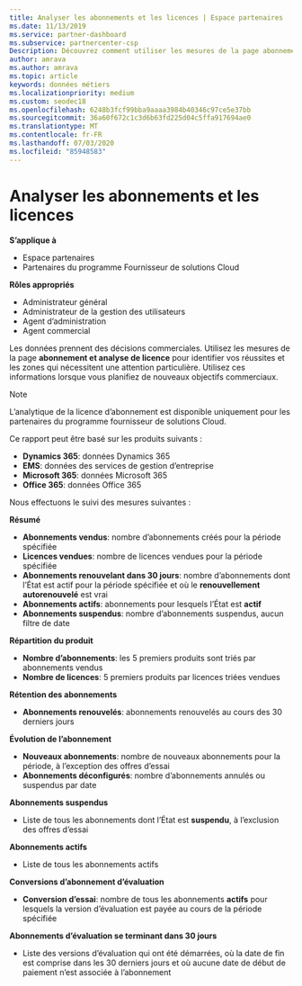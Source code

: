 ```yaml
---
title: Analyser les abonnements et les licences | Espace partenaires
ms.date: 11/13/2019
ms.service: partner-dashboard
ms.subservice: partnercenter-csp
Description: Découvrez comment utiliser les mesures de la page abonnement et analyse de licence pour identifier vos réussites et les zones qui nécessitent une attention particulière.
author: amrava
ms.author: amrava
ms.topic: article
keywords: données métiers
ms.localizationpriority: medium
ms.custom: seodec18
ms.openlocfilehash: 6248b3fcf99bba9aaaa3984b40346c97ce5e37bb
ms.sourcegitcommit: 36a60f672c1c3d6b63fd225d04c5ffa917694ae0
ms.translationtype: MT
ms.contentlocale: fr-FR
ms.lasthandoff: 07/03/2020
ms.locfileid: "85948583"
---
```

# <a name="analyze-subscriptions-and-licenses"></a>Analyser les abonnements et les licences 

**S’applique à**

- Espace partenaires
- Partenaires du programme Fournisseur de solutions Cloud

**Rôles appropriés**

- Administrateur général
- Administrateur de la gestion des utilisateurs
- Agent d’administration
- Agent commercial

Les données prennent des décisions commerciales. Utilisez les mesures de la page **abonnement et analyse de licence** pour identifier vos réussites et les zones qui nécessitent une attention particulière. Utilisez ces informations lorsque vous planifiez de nouveaux objectifs commerciaux.

> [!NOTE]
> L’analytique de la licence d’abonnement est disponible uniquement pour les partenaires du programme fournisseur de solutions Cloud.


Ce rapport peut être basé sur les produits suivants :

 - **Dynamics 365**: données Dynamics 365  
 - **EMS**: données des services de gestion d’entreprise  
 - **Microsoft 365**: données Microsoft 365  
 - **Office 365**: données Office 365  


Nous effectuons le suivi des mesures suivantes :

**Résumé**  
 - **Abonnements vendus**: nombre d’abonnements créés pour la période spécifiée  
 - **Licences vendues**: nombre de licences vendues pour la période spécifiée   
 - **Abonnements renouvelant dans 30 jours**: nombre d’abonnements dont l’État est actif pour la période spécifiée et où le **renouvellement autorenouvelé** est vrai
 - **Abonnements actifs**: abonnements pour lesquels l’État est **actif**  
 - **Abonnements suspendus**: nombre d’abonnements suspendus, aucun filtre de date  

**Répartition du produit**  
 - **Nombre d’abonnements**: les 5 premiers produits sont triés par abonnements vendus  
 - **Nombre de licences**: 5 premiers produits par licences triées vendues

**Rétention des abonnements**
 - **Abonnements renouvelés**: abonnements renouvelés au cours des 30 derniers jours  

**Évolution de l’abonnement**  
 - **Nouveaux abonnements**: nombre de nouveaux abonnements pour la période, à l’exception des offres d’essai  
 - **Abonnements déconfigurés**: nombre d’abonnements annulés ou suspendus par date  

**Abonnements suspendus**  
 - Liste de tous les abonnements dont l’État est **suspendu**, à l’exclusion des offres d’essai  
  
**Abonnements actifs**
 - Liste de tous les abonnements actifs  

**Conversions d’abonnement d’évaluation**  
 - **Conversion d’essai**: nombre de tous les abonnements **actifs** pour lesquels la version d’évaluation est payée au cours de la période spécifiée  

**Abonnements d’évaluation se terminant dans 30 jours**  
 - Liste des versions d’évaluation qui ont été démarrées, où la date de fin est comprise dans les 30 derniers jours et où aucune date de début de paiement n’est associée à l’abonnement  

  